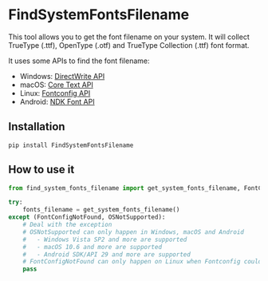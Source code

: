 # FindSystemFontsFilename
This tool allows you to get the font filename on your system. It will collect TrueType (.ttf), OpenType (.otf) and TrueType Collection (.ttf) font format.

It uses some APIs to find the font filename:
- Windows: [DirectWrite API](https://learn.microsoft.com/en-us/windows/win32/directwrite/direct-write-portal)
- macOS: [Core Text API](https://developer.apple.com/documentation/coretext)
- Linux: [Fontconfig API](https://www.freedesktop.org/wiki/Software/fontconfig/)
- Android: [NDK Font API](https://developer.android.com/ndk/reference/group/font)

## Installation
```
pip install FindSystemFontsFilename
```

## How to use it
```python
from find_system_fonts_filename import get_system_fonts_filename, FontConfigNotFound, OSNotSupported

try:
    fonts_filename = get_system_fonts_filename()
except (FontConfigNotFound, OSNotSupported):
    # Deal with the exception
    # OSNotSupported can only happen in Windows, macOS and Android
    #   - Windows Vista SP2 and more are supported
    #   - macOS 10.6 and more are supported
    #   - Android SDK/API 29 and more are supported
    # FontConfigNotFound can only happen on Linux when Fontconfig could't be found.
    pass
```
